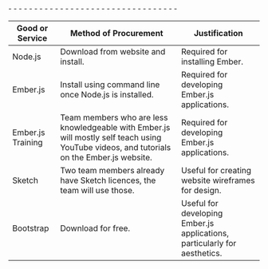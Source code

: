 <table>
-  <thead>
-    <tr>
-      <th>Good or Service</th>
-      <th>Method of Procurement</th>
-      <th>Justification</th>
-    </tr>
-  </thead>
-
-  <tbody>
-    <tr>
-      <td>Node.js</td>
-      <td>Download from website and install.</td>
-      <td>Required for installing Ember.</td>
-    </tr>
-    <tr>
-      <td>Ember.js</td>
-      <td>Install using command line once Node.js is installed.</td>
-      <td>Required for developing Ember.js applications.</td>
-    </tr>
     <tr>
-      <td>Ember.js Training</td>
-      <td>
         Team members who are less knowledgeable with Ember.js will mostly self teach using YouTube videos, and tutorials on            the Ember.js website.
       </td>
-      <td>Required for developing Ember.js applications.</td>
-    </tr>
     <tr>
-      <td>Sketch</td>
-      <td>Two team members already have Sketch licences, the team will use those.</td>
-      <td>Useful for creating website wireframes for design.</td>
-    </tr>
     <tr>
-      <td>Bootstrap</td>
-      <td>Download for free.</td>
-      <td>Useful for developing Ember.js applications, particularly for aesthetics.</td>
-    </tr>
-  </tbody>
-</table>
